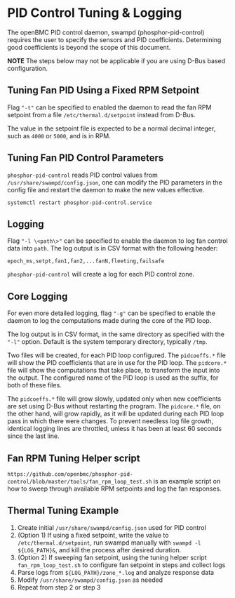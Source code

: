 # PID Control Tuning & Logging

The openBMC PID control daemon, swampd (phosphor-pid-control) requires the user
to specify the sensors and PID coefficients. Determining good coefficients is
beyond the scope of this document.

**NOTE** The steps below may not be applicable if you are using D-Bus based configuration.

## Tuning Fan PID Using a Fixed RPM Setpoint

Flag `"-t"` can be specified to enabled the daemon to read the fan RPM setpoint
from a file `/etc/thermal.d/setpoint` instead from D-Bus.

The value in the setpoint file is expected to be a normal decimal integer, such
as `4000` or `5000`, and is in RPM.

## Tuning Fan PID Control Parameters

`phosphor-pid-control` reads PID control values from
`/usr/share/swampd/config.json`, one can modify the PID parameters in the config
file and restart the daemon to make the new values effective.

```
systemctl restart phosphor-pid-control.service
```

## Logging

Flag `"-l \<path\>"` can be specified to enable the daemon to log fan control
data into `path`. The log output is in CSV format with the following header:

```
epoch_ms,setpt,fan1,fan2,...fanN,fleeting,failsafe
```

`phosphor-pid-control` will create a log for each PID control zone.

## Core Logging

For even more detailed logging, flag `"-g"` can be specified
to enable the daemon to log the computations made during the core
of the PID loop.

The log output is in CSV format, in the same directory as specified with
the `"-l"` option. Default is the system temporary directory,
typically `/tmp`.

Two files will be created, for each PID loop configured. The
`pidcoeffs.*` file will show the PID coefficients that are in use
for the PID loop. The `pidcore.*` file will show the computations
that take place, to transform the input into the output. The configured
name of the PID loop is used as the suffix, for both of these files.

The `pidcoeffs.*` file will grow slowly, updated only when new
coefficients are set using D-Bus without restarting the program. The
`pidcore.*` file, on the other hand, will grow rapidly, as it will
be updated during each PID loop pass in which there were changes. To
prevent needless log file growth, identical logging lines are
throttled, unless it has been at least 60 seconds since the last line.

## Fan RPM Tuning Helper script

`https://github.com/openbmc/phosphor-pid-control/blob/master/tools/fan_rpm_loop_test.sh`
is an example script on how to sweep through available RPM setpoints and log the
fan responses.

## Thermal Tuning Example

1.  Create initial `/usr/share/swampd/config.json` used for PID control
2.  (Option 1) If using a fixed setpoint, write the value to
    `/etc/thermal.d/setpoint`, run swampd manually with `swampd -l ${LOG_PATH}&`, and kill the
    process after desired duration.
3.  (Option 2) If sweeping fan setpoint, using the tuning helper script `fan_rpm_loop_test.sh` to
    configure fan setpoint in steps and collect logs
4.  Parse logs from `${LOG_PATH}/zone_*.log` and analyze response data
6.  Modify `/usr/share/swampd/config.json` as needed
7.  Repeat from step 2 or step 3
